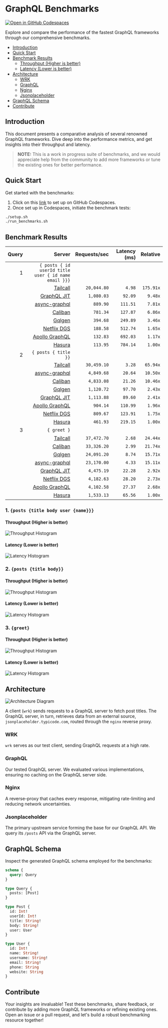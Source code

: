 # GraphQL Benchmarks <!-- omit from toc -->

[![Open in GitHub Codespaces](https://github.com/codespaces/badge.svg)](https://codespaces.new/tailcallhq/graphql-benchmarks)

Explore and compare the performance of the fastest GraphQL frameworks through our comprehensive benchmarks.

- [Introduction](#introduction)
- [Quick Start](#quick-start)
- [Benchmark Results](#benchmark-results)
  - [Throughput (Higher is better)](#throughput-higher-is-better)
  - [Latency (Lower is better)](#latency-lower-is-better)
- [Architecture](#architecture)
  - [WRK](#wrk)
  - [GraphQL](#graphql)
  - [Nginx](#nginx)
  - [Jsonplaceholder](#jsonplaceholder)
- [GraphQL Schema](#graphql-schema)
- [Contribute](#contribute)

[Tailcall]: https://github.com/tailcallhq/tailcall
[Gqlgen]: https://github.com/99designs/gqlgen
[Apollo GraphQL]: https://github.com/apollographql/apollo-server
[Netflix DGS]: https://github.com/netflix/dgs-framework
[Caliban]: https://github.com/ghostdogpr/caliban
[async-graphql]: https://github.com/async-graphql/async-graphql
[Hasura]: https://github.com/hasura/graphql-engine
[GraphQL JIT]: https://github.com/zalando-incubator/graphql-jit

## Introduction

This document presents a comparative analysis of several renowned GraphQL frameworks. Dive deep into the performance metrics, and get insights into their throughput and latency.

> **NOTE:** This is a work in progress suite of benchmarks, and we would appreciate help from the community to add more frameworks or tune the existing ones for better performance.

## Quick Start

Get started with the benchmarks:

1. Click on this [link](https://codespaces.new/tailcallhq/graphql-benchmarks) to set up on GitHub Codespaces.
2. Once set up in Codespaces, initiate the benchmark tests:

```bash
./setup.sh
./run_benchmarks.sh
```

## Benchmark Results

<!-- PERFORMANCE_RESULTS_START -->

| Query | Server | Requests/sec | Latency (ms) | Relative |
|-------:|--------:|--------------:|--------------:|---------:|
| 1 | `{ posts { id userId title user { id name email }}}` |
|| [Tailcall] | `20,044.80` | `4.98` | `175.91x` |
|| [GraphQL JIT] | `1,080.03` | `92.09` | `9.48x` |
|| [async-graphql] | `889.90` | `111.51` | `7.81x` |
|| [Caliban] | `781.34` | `127.87` | `6.86x` |
|| [Gqlgen] | `394.68` | `249.89` | `3.46x` |
|| [Netflix DGS] | `188.58` | `512.74` | `1.65x` |
|| [Apollo GraphQL] | `132.83` | `692.03` | `1.17x` |
|| [Hasura] | `113.95` | `784.14` | `1.00x` |
| 2 | `{ posts { title }}` |
|| [Tailcall] | `30,459.10` | `3.28` | `65.94x` |
|| [async-graphql] | `4,849.68` | `20.64` | `10.50x` |
|| [Caliban] | `4,833.08` | `21.26` | `10.46x` |
|| [Gqlgen] | `1,120.72` | `97.70` | `2.43x` |
|| [GraphQL JIT] | `1,113.88` | `89.60` | `2.41x` |
|| [Apollo GraphQL] | `904.14` | `110.99` | `1.96x` |
|| [Netflix DGS] | `809.67` | `123.91` | `1.75x` |
|| [Hasura] | `461.93` | `219.15` | `1.00x` |
| 3 | `{ greet }` |
|| [Tailcall] | `37,472.70` | `2.68` | `24.44x` |
|| [Caliban] | `33,326.20` | `2.99` | `21.74x` |
|| [Gqlgen] | `24,091.20` | `8.74` | `15.71x` |
|| [async-graphql] | `23,170.00` | `4.33` | `15.11x` |
|| [GraphQL JIT] | `4,475.19` | `22.28` | `2.92x` |
|| [Netflix DGS] | `4,182.63` | `28.20` | `2.73x` |
|| [Apollo GraphQL] | `4,102.58` | `27.37` | `2.68x` |
|| [Hasura] | `1,533.13` | `65.56` | `1.00x` |

<!-- PERFORMANCE_RESULTS_END -->



### 1. `{posts {title body user {name}}}`
#### Throughput (Higher is better)

![Throughput Histogram](assets/req_sec_histogram1.png)

#### Latency (Lower is better)

![Latency Histogram](assets/latency_histogram1.png)

### 2. `{posts {title body}}`
#### Throughput (Higher is better)

![Throughput Histogram](assets/req_sec_histogram2.png)

#### Latency (Lower is better)

![Latency Histogram](assets/latency_histogram2.png)

### 3. `{greet}`
#### Throughput (Higher is better)

![Throughput Histogram](assets/req_sec_histogram3.png)

#### Latency (Lower is better)

![Latency Histogram](assets/latency_histogram3.png)

## Architecture

![Architecture Diagram](assets/architecture.png)

A client (`wrk`) sends requests to a GraphQL server to fetch post titles. The GraphQL server, in turn, retrieves data from an external source, `jsonplaceholder.typicode.com`, routed through the `nginx` reverse proxy.

### WRK

`wrk` serves as our test client, sending GraphQL requests at a high rate.

### GraphQL

Our tested GraphQL server. We evaluated various implementations, ensuring no caching on the GraphQL server side.

### Nginx

A reverse-proxy that caches every response, mitigating rate-limiting and reducing network uncertainties.

### Jsonplaceholder

The primary upstream service forming the base for our GraphQL API. We query its `/posts` API via the GraphQL server.

## GraphQL Schema

Inspect the generated GraphQL schema employed for the benchmarks:

```graphql
schema {
  query: Query
}

type Query {
  posts: [Post]
}

type Post {
  id: Int!
  userId: Int!
  title: String!
  body: String!
  user: User
}

type User {
  id: Int!
  name: String!
  username: String!
  email: String!
  phone: String
  website: String
}
```

## Contribute

Your insights are invaluable! Test these benchmarks, share feedback, or contribute by adding more GraphQL frameworks or refining existing ones. Open an issue or a pull request, and let's build a robust benchmarking resource together!
